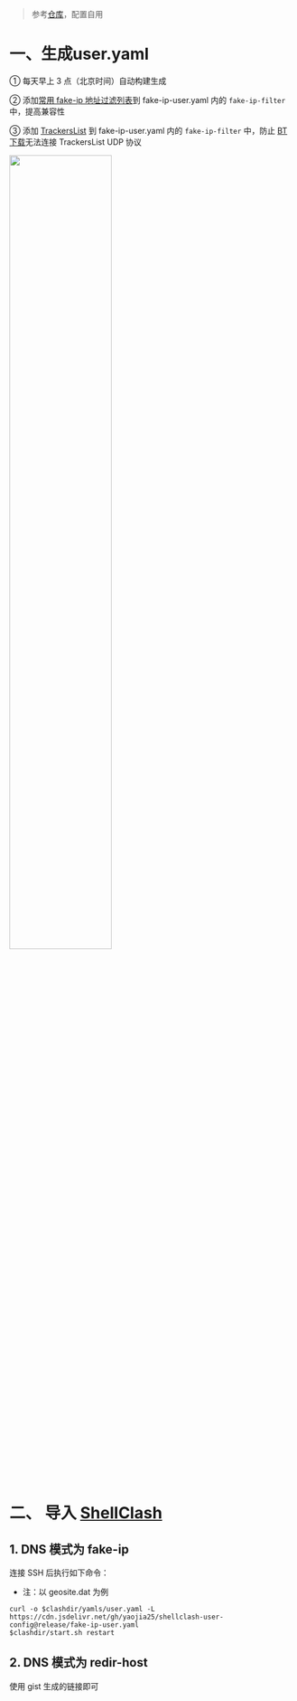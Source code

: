 > 参考[仓库](https://github.com/DustinWin/clash-geosite)，配置自用

# 一、生成user.yaml

① 每天早上 3 点（北京时间）自动构建生成

② 添加[常用 fake-ip 地址过滤列表](https://github.com/juewuy/ShellClash/blob/master/public/fake_ip_filter.list)到 fake-ip-user.yaml 内的 `fake-ip-filter` 中，提高兼容性

③ 添加 [TrackersList](https://trackerslist.com) 到 fake-ip-user.yaml 内的 `fake-ip-filter` 中，防止 [BT 下载](https://github.com/c0re100/qBittorrent-Enhanced-Edition/releases)无法连接 TrackersList UDP 协议

<img src="https://user-images.githubusercontent.com/45238096/224113233-4d76dec2-495c-4790-a00e-538fc1469639.png" width="60%"/>

# 二、 导入 [ShellClash](https://github.com/juewuy/ShellClash)
## 1. DNS 模式为 fake-ip
连接 SSH 后执行如下命令：
- 注：以 geosite.dat 为例

```
curl -o $clashdir/yamls/user.yaml -L https://cdn.jsdelivr.net/gh/yaojia25/shellclash-user-config@release/fake-ip-user.yaml
$clashdir/start.sh restart
```
## 2. DNS 模式为 redir-host
使用 gist 生成的链接即可

